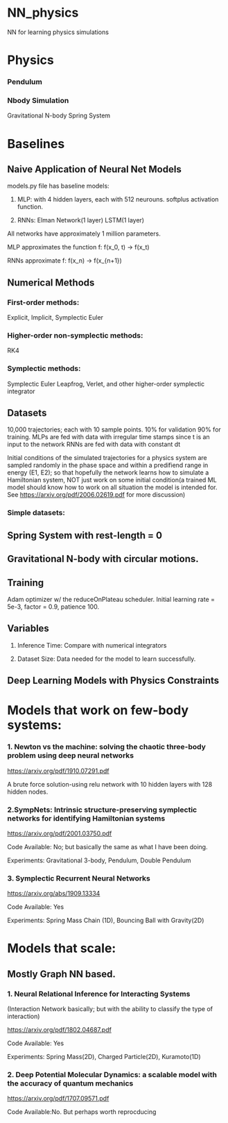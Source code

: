 # NN_physics
NN for learning physics simulations

# Physics
### Pendulum

### Nbody Simulation
Gravitational N-body
Spring System

# Baselines
## Naive Application of Neural Net Models
models.py file has baseline models:

1. MLP: with 4 hidden layers, each with 512 neurouns. softplus activation function.

2. RNNs:
Elman Network(1 layer)
LSTM(1 layer)

All networks have approximately 1 million parameters.

MLP approximates the function f: f(x_0, t) -> f(x_t)

RNNs approximate f: f(x_n) -> f(x_{n+1})
## Numerical Methods
### First-order methods:
Explicit, Implicit, Symplectic Euler
### Higher-order non-symplectic methods:
RK4
### Symplectic methods:
Symplectic Euler
Leapfrog, Verlet, 
and other higher-order symplectic integrator

## Datasets
10,000 trajectories; each with 10 sample points. 10% for validation 90% for training.
MLPs are fed with data with irregular time stamps since t is an input to the network
RNNs are fed with data with constant dt

Initial conditions of the simulated trajectories for a physics system are sampled randomly in the phase space and within a predifiend range in energy (E1, E2); 
so that hopefully the network learns how to simulate a Hamiltonian system, NOT just work on some initial condition(a trained ML model should know how to work on all situation the model is intended for. See https://arxiv.org/pdf/2006.02619.pdf for more discussion)


### Simple datasets:
## Spring System with rest-length = 0
## Gravitational N-body with circular motions.

## Training
Adam optimizer w/ the reduceOnPlateau scheduler. Initial learning rate = 5e-3, factor = 0.9, patience 100.

## Variables
1. Inference Time: Compare with numerical integrators

2. Dataset Size: Data needed for the model to learn successfully.

## Deep Learning Models with Physics Constraints
# Models that work on few-body systems:
### 1. Newton vs the machine: solving the chaotic three-body problem using deep neural networks

https://arxiv.org/pdf/1910.07291.pdf

A brute force solution-using relu network with 10 hidden layers with 128 hidden nodes. 


### 2.SympNets: Intrinsic structure-preserving symplectic networks for identifying Hamiltonian systems

https://arxiv.org/pdf/2001.03750.pdf

Code Available: No; but basically the same as what I have been doing.

Experiments: Gravitational 3-body, Pendulum, Double Pendulum

### 3. Symplectic Recurrent Neural Networks

https://arxiv.org/abs/1909.13334

Code Available: Yes

Experiments: Spring Mass Chain (1D), Bouncing Ball with Gravity(2D)





# Models that scale:
## Mostly Graph NN based.

### 1. Neural Relational Inference for Interacting Systems 
(Interaction Network basically; but with the ability to classify the type of interaction)

https://arxiv.org/pdf/1802.04687.pdf

Code Available: Yes

Experiments: Spring Mass(2D), Charged Particle(2D), Kuramoto(1D)

### 2. Deep Potential Molecular Dynamics: a scalable model with the accuracy of quantum mechanics

https://arxiv.org/pdf/1707.09571.pdf

Code Available:No. But perhaps worth reprocducing


